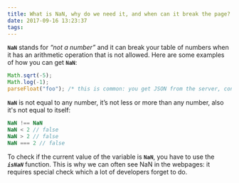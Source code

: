 ```yaml
---
title: What is NaN, why do we need it, and when can it break the page?
date: 2017-09-16 13:23:37
tags:
---
```

**`NaN`** stands for *“not a number”* and it can break your table of numbers when it has an arithmetic operation that is not allowed. Here are some examples of how you can get **`NaN`**:

```js
Math.sqrt(-5);
Math.log(-1);
parseFloat("foo"); /* this is common: you get JSON from the server, convert some strings from JSON to a number and end up with NaN in your UI. */
```
**`NaN`** is not equal to any number, it’s not less or more than any number, also it's not equal to itself:

```js
NaN !== NaN
NaN < 2 // false
NaN > 2 // false
NaN === 2 // false
```

To check if the current value of the variable is **`NaN`**, you have to use the ***`isNaN`*** function. This is why we can often see NaN in the webpages: it requires special check which a lot of developers forget to do.